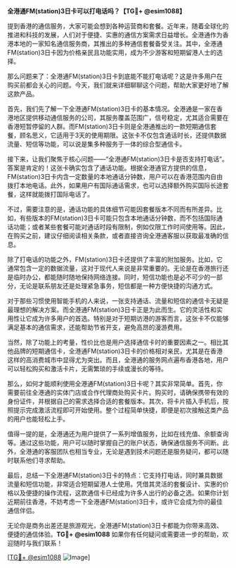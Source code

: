 **全港通FM(station)3日卡可以打电话吗？【TG💪+ @esim1088】**

提到香港的通信服务，大家可能会想到各种运营商和套餐。近年来，随着全球化的推进和科技的发展，人们对于便捷、实惠的通信方案需求日益增长。全港通作为香港本地的一家知名通信服务商，其推出的多种通信套餐备受关注。其中，全港通FM(station)3日卡因为价格亲民且功能实用，成为不少游客和短期留港人士的选择。

那么问题来了：全港通FM(station)3日卡到底能不能打电话呢？这是许多用户在购买前都会关心的问题。今天，我们就来详细聊聊这个问题，帮助大家更好地了解这款产品。

首先，我们先了解一下全港通FM(station)3日卡的基本情况。全港通是一家在香港地区提供移动通信服务的公司，其服务覆盖范围广，信号稳定，尤其适合需要在香港短暂停留的人群。而FM(station)3日卡则是全港通推出的一款短期通信套餐，顾名思义，它适用于3天的使用期限。这张卡不仅包含通话时长，还提供数据流量、短信等功能，可以说是集多种服务于一体的综合型通信卡。

接下来，让我们聚焦于核心问题——“全港通FM(station)3日卡是否支持打电话”。答案是肯定的！这张卡确实包含了通话功能。根据全港通官方提供的信息，FM(station)3日卡内含一定数量的本地通话分钟数，用户可以在香港范围内自由拨打本地电话。此外，如果用户有国际通话需求，也可以选择额外购买国际长途套餐，这样就能拨打国际电话了。

不过，需要注意的是，通话功能的具体细节可能因套餐版本不同而有所差异。比如，有些版本的FM(station)3日卡可能只包含本地通话分钟数，而不包括国际通话功能；或者某些套餐可能对通话时段有限制，例如仅限工作时间使用等。因此，在购买之前，建议仔细阅读相关条款，或者直接咨询全港通客服以获取最准确的信息。

除了打电话的功能之外，FM(station)3日卡还提供了丰富的附加服务。比如，它通常包含一定的数据流量，这对于现代人来说是非常重要的。无论是在香港旅行还是临时办公，都能随时随地保持网络连接。同时，短信功能也是必不可少的一部分，无论是联系朋友还是处理紧急事务，短信都是一种方便快捷的沟通方式。

对于那些习惯使用智能手机的人来说，一张支持通话、流量和短信的通信卡无疑是最理想的解决方案。而全港通FM(station)3日卡正是为此而生。它的灵活性和实用性让它成为许多用户的首选。特别是对于短期访港的游客而言，这张卡不仅能够满足基本的通信需求，还能帮助节省开支，避免高昂的漫游费用。

当然，除了功能上的考量，性价比也是用户选择通信卡时的重要因素之一。相比其他品牌的短期通信卡，全港通FM(station)3日卡的价格相对亲民，尤其是在香港这样的高消费城市中显得尤为突出。而且，全港通的服务网点遍布香港各地，用户可以轻松购买和激活卡片，无需繁琐的手续或漫长的等待。

那么，如何才能顺利使用全港通FM(station)3日卡呢？其实非常简单。首先，你需要前往全港通的实体门店或合作代理商处购买卡片。购买时，请确保携带有效的身份证件，并根据自己的需求选择合适的套餐版本。其次，将卡片插入手机后，按照提示完成激活流程即可开始使用。整个过程简单快捷，即便是初次接触这类产品的用户也能轻松上手。

值得一提的是，全港通还为用户提供了一系列增值服务，比如在线充值、余额查询等。通过这些功能，用户可以随时掌握自己的账户状态，确保通信服务不间断。此外，全港通的客服团队也相当专业，无论是遇到技术问题还是服务疑问，都可以随时联系他们寻求帮助。

最后，总结一下全港通FM(station)3日卡的特点：它支持打电话，同时兼具数据流量和短信功能，非常适合短期留港人士使用。凭借其灵活的套餐设计、实惠的价格以及便捷的操作流程，这款通信卡已经成为许多人出行的必备之选。如果你计划近期前往香港，不妨考虑一下全港通FM(station)3日卡，或许它会成为你的最佳通信伴侣。

无论你是商务出差还是旅游观光，全港通FM(station)3日卡都能为你带来高效、便捷的通信体验。**TG💪+ @esim1088** 如果你有任何疑问或需要进一步的帮助，欢迎随时与我们联系！

[[TG💪+ @esim1088](https://t.me/s/esim1088) ![Image](https://i.postimg.cc/4NQfJmqS/Snipaste-2025-05-13-00-14-12.png)]